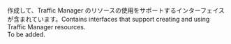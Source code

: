<Namespace Name="Microsoft.Azure.Management.TrafficManager">
  <Docs>
    <summary><span data-ttu-id="84b67-101">作成して、Traffic Manager のリソースの使用をサポートするインターフェイスが含まれています。</span><span class="sxs-lookup"><span data-stu-id="84b67-101">Contains interfaces that support creating and using Traffic Manager resources.</span></span></summary> 
    <remarks>To be added.</remarks>
  </Docs>
</Namespace>

